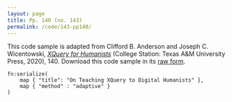 ```yaml
---
layout: page
title: Pp. 140 (no. 143)
permalink: /code/143-pp140/
---
```


This code sample is adapted from Clifford B. Anderson and Joseph C. Wicentowski, 
[_XQuery for Humanists_](/) (College Station: Texas A&M University Press, 2020), 140. 
Download this code sample in its [raw form](/code/143-pp140/143-pp140.xq).

```xquery
fn:serialize(
    map { "title": "On Teaching XQuery to Digital Humanists" }, 
    map { "method" : "adaptive" }
)
```  

